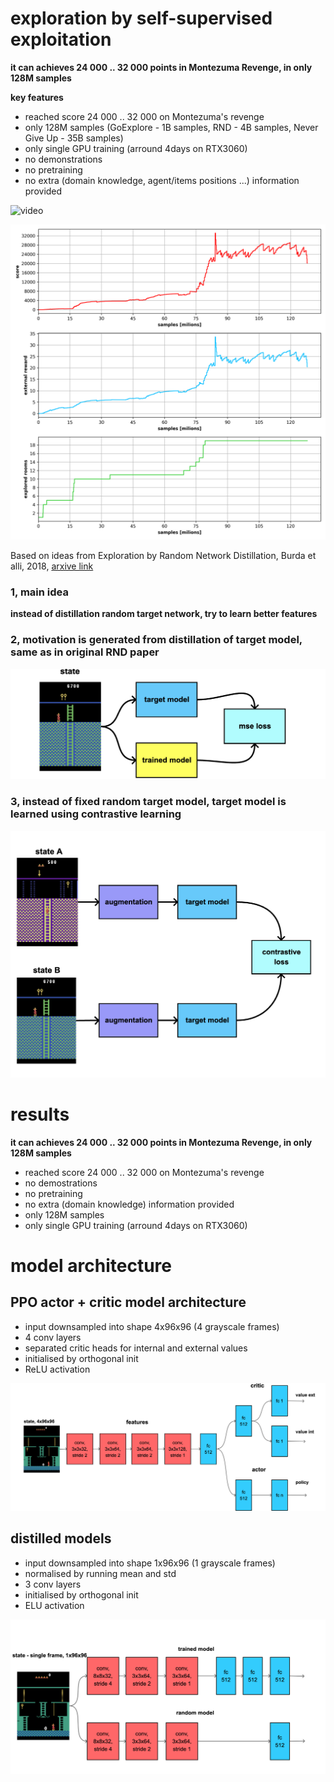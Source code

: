 # exploration by self-supervised exploitation

**it can achieves 24 000 .. 32 000 points in Montezuma Revenge, in only 128M samples**

**key features**

- reached score 24 000 .. 32 000 on Montezuma's revenge
- only 128M samples (GoExplore - 1B samples, RND - 4B samples, Never Give Up - 35B samples)
- only single GPU training (arround 4days on RTX3060)
- no demonstrations
- no pretraining
- no extra (domain knowledge, agent/items positions ...) information provided



![video](videos/montezuma_32k.gif) 


![result](results/ppo_cnd_21_summary.png)

Based on ideas from Exploration by Random Network Distillation, Burda et alli, 2018, [arxive link](https://arxiv.org/abs/1810.12894)

### 1, main idea 
**instead of distillation random target network, try to learn better features**

### 2, motivation is generated from distillation of target model, same as in original RND paper
![cnd_idea](diagrams/cnd1.png) 

### 3, instead of fixed random target model, target model is learned using contrastive learning
![cnd_idea](diagrams/cnd0.png)




# results 

**it can achieves 24 000 .. 32 000 points in Montezuma Revenge, in only 128M samples**

- reached score 24 000 .. 32 000 on Montezuma's revenge
- no demostrations
- no pretraining
- no extra (domain knowledge) information provided
- only 128M samples
- only single GPU training (arround 4days on RTX3060)




# model architecture 

## PPO actor + critic model architecture  

- input downsampled into shape 4x96x96 (4 grayscale frames)
- 4 conv layers
- separated critic heads for internal and external values
- initialised by orthogonal init
- ReLU activation

![model](diagrams/modelppo.png)

## distilled models 

- input downsampled into shape 1x96x96 (1 grayscale frames)
- normalised by running mean and std
- 3 conv layers
- initialised by orthogonal init
- ELU activation

![model](diagrams/modelrnd.png)
